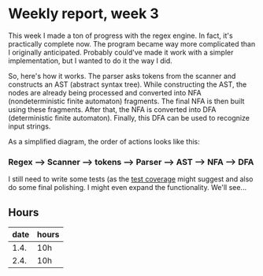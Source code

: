 # Weekly report, week 3

This week I made a ton of progress with the regex engine. In fact, it's practically complete now.
The program became way more complicated than I originally anticipated. Probably could've made it work 
with a simpler implementation, but I wanted to do it the way I did.

So, here's how it works. The parser asks tokens from the scanner and constructs an AST (abstract syntax tree). 
While constructing the AST, the nodes are already being processed and converted into NFA (nondeterministic finite automaton) 
fragments. The final NFA is then built using these fragments. After that, the NFA is converted into DFA (deterministic 
finite automaton). Finally, this DFA can be used to recognize input strings.

As a simplified diagram, the order of actions looks like this:

### Regex --> Scanner --> tokens --> Parser --> AST --> NFA --> DFA

I still need to write some tests (as the 
[test coverage](https://htmlpreview.github.io/?https://github.com/thiom/tiralab/blob/main/rs-regex/coverage/html/index.html) 
might suggest and also do some final polishing. 
I might even expand the functionality. We'll see...

## Hours
| date | hours |
--- | --- |
|1.4.| 10h |
|2.4. | 10h |
